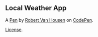 Local Weather App
-----------------


A [Pen](https://codepen.io/JavaBob61/pen/WMZOJR) by [Robert Van Housen](https://codepen.io/JavaBob61) on [CodePen](https://codepen.io).

[License](https://codepen.io/JavaBob61/pen/WMZOJR/license).